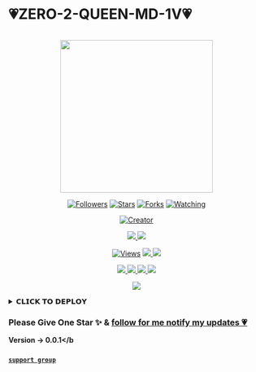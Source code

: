 # 💗ZERO-2-QUEEN-MD-1V💗

<p align="center">
  <a href="#"><img src="http://readme-typing-svg.herokuapp.com?color=d1fa02&center=true&vCenter=true&multiline=false&lines=ZERO+2+QUEEN+MD+1V+WHATSAPP+BOT" alt="">

</p>
<p align="center">
<img src="https://i.ibb.co/LPMMrGm/20231224-105235.jpg" width="300" height="300"/>
</p>




</p>
<p>
<p align="center">
<a href="https://github.com/charukajalaniduofc/ZERO-2-QUEEN-MD-1V?tab=followers"><img title="Followers" src="https://img.shields.io/github/followers/AlipBot?color=green&style=flat-square"></a>
<a href="https://github.com/charukajalaniduofc/ZERO-2-QUEEN-MD-1V/stargazers/"><img title="Stars" src="https://img.shields.io/github/stars/charukajalaniduofc/ZERO-2-QUEEN-MD-1V?color=white&style=flat-square"></a>
<a href="https://github.com/charukajalaniduofc/ZERO-2-QUEEN-MD-1V/network/members"><img title="Forks" src="https://img.shields.io/github/forks/charukajalaniduofc/ZERO-2-QUEEN-MD-1V?color=yellow&style=flat-square"></a>
<a href="https://github.com/charukajalaniduofc/ZERO-2-QUEEN-MD-1V/watchers"><img title="Watching" src="https://img.shields.io/github/watchers/charukajalaniduofc/ZERO-2-QUEEN-MD-1V?label=Watchers&color=red&style=flat-square"></a>
  
</p>
<p align="center">
<a href="#"><img title="Creator" src="https://img.shields.io/badge/Creator-Mr charuka-red.svg?style=for-the-badge&logo=github"></a>



<p align="center">
  <a href="httsp://github.com/charukajalaniduofc/ZERO-2-QUEEN-MD-1V">
    <img src="https://img.shields.io/docker/pulls/charukajalaniduofc/ZERO-2-QUEEN-MD-1V?style=flat-square&label=Docker+Pulls">
  </a>
  <a href="https://github.com/BlackAmda/QueenAmdi">
    <img src="https://img.shields.io/docker/image-size/blackamda/queenamdi?style=flat-square&logo=github&label=Image Size">
    
  </a>
</p>

<p align="center">

  <a href="https://github.com/BlackAmda/QueenAmdi">
    <img src="https://hits.seeyoufarm.com/api/count/incr/badge.svg?url=https%3A%2F%2Fgithub.com%2FBlackAmda%2FQueenAmdi&count_bg=%2379C83D&title_bg=%23555555&icon=gitpod.svg&icon_color=%23E7E7E7&title=Views&edge_flat=false" alt="Views"/></a>
  
  </a>
  <a href="https://github.com/BlackAmda/QueenAmdi/fork">
    <img src="https://img.shields.io/github/forks/BlackAmda/QueenAmdi?label=Fork&style=social">
    
  </a>
  <a href="https://github.com/BlackAmda/QueenAmdi/stargazers">
    <img src="https://img.shields.io/github/stars/BlackAmda/QueenAmdi?style=social">
  </a>
</p>

<p align="center">
  <a href="httsp://github.com/charukajalaniduofc/ZERO-2-QUEEN-MD-1V">
    <img src="https://img.shields.io/github/repo-size/charukajalaniduofc/ZERO-2-QUEEN-MD-1V ?color=purple&label=Repo%20Size&style=plastic">

  </a>
  <a href="httsp://github.com/charukajalaniduofc/ZERO-2-QUEEN-MD-1V">
    <img src="https://img.shields.io/github/license/Charukajalaniduofc/ZERO-2-QUEEN-MD-1V?color=purple&label=License&style=plastic">

  </a>
  <a href="httsp://github.com/Charukajalaniduofc/ZERO-2-QUEEN-MD-1V">
    <img src="https://img.shields.io/github/languages/top/charukajalaniduofc/ZERO-2-QUEEN-MD-1V?color=purple&label=Javascript&style=plastic">

  </a>
  <a href="httsp://github.com/charukajalaniduofc/ZERO-2-QUEEN-MD-1V">
    <img src="https://img.shields.io/static/v1?label=Author&message=Black%20Amda&color=purple&style=plastic">

  </a>
  </p>
 <p align="center">
  <a href="https://wa.me/94710167783">
    <img src="https://img.shields.io/badge/Contact%20Me%20On%20Whatsapp-Zero-2-Queen%20Md%20Bot-purple&style=plastic">

  </a>
</p>



<details>
<summary>𝗖𝗟𝗜𝗖𝗞 𝗧𝗢 𝗗𝗘𝗣𝗟𝗢𝗬</summary>

* ZERO-2-QUEEN-MD-1V Diploy Method


-------

#### Deploy To Heroku 


<a href="https://inrl-web-fkns.onrender.com/deploy/heroku"><img title="ZERO-2-QUEEN-MD-1V Deploy Heroku" src="https://img.shields.io/badge/DEPLOY HEROKU-h?color=black&style=for-the-badge&logo=heroku"></a>


#### Deploy To Railway

<a href="https://inrl-web-fkns.onrender.com/info/deploy/railway"><img title="ZERO-2-QUEEN-MD-1V Deploy Railway" src="https://img.shields.io/badge/DEPLOY RAILWAY-h?color=black&style=for-the-badge&logo=Railway"></a>


---
#### Deploy To Koyeb

<a href="https://inrl-web-fkns.onrender.com/info/deploy/koyeb"><img title="INRL-MD Deploy Koyeb" src="https://img.shields.io/badge/DEPLOY KOYEB-h?color=black&style=for-the-badge&logo=koyeb"></a>

---
#### Deploy To Replit

<a href="https://replit.com/github/Charukajalaniduofc/ZERO-2-QUEEN-MD-1V"><img title="INRL-MD Deploy Replit" src="https://img.shields.io/badge/DEPLOY REPLIT-h?color=black&style=for-the-badge&logo=Replit"></a>
</details>

####
<!---
alonesaja1/alonesaja1 is a ✨ special ✨ repository because its `README.md` (this file) appears on your GitHub profile.
You can click the Preview link to take a look at your changes.
--->


### Please Give One Star ✨ & [follow for me notify my updates 💗](https://github.com/charukajalaniduofc)
<b>Version -> 0.0.1</b



#####
  [`support group`](https://chat.whatsapp.com/CqiTLzYF57F0KxkpBTzVgy)
